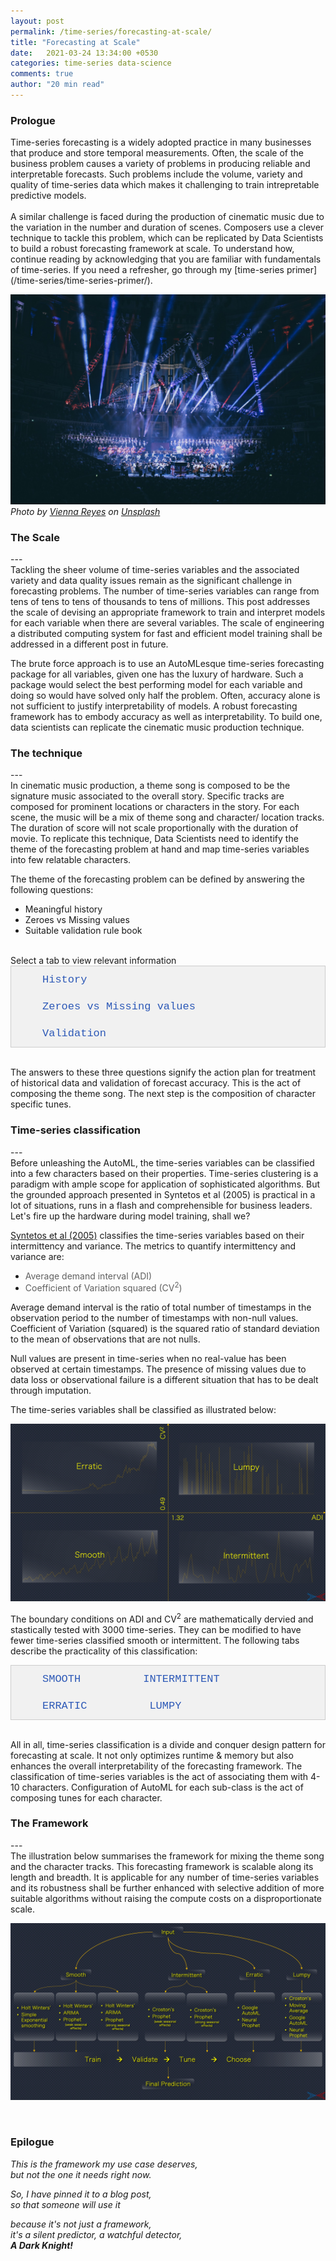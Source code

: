 ```yaml
---
layout: post
permalink: /time-series/forecasting-at-scale/
title: "Forecasting at Scale"
date:   2021-03-24 13:34:00 +0530
categories: time-series data-science
comments: true
author: "20 min read"
---
```


<style>
/*body {font-family: Arial;}*/

/* Style the tab */
.tab {
  overflow: hidden;
  border: 1px solid #ccc;
  background-color: #f1f1f1;
  /*width: 723px;*/
}

/* Style the buttons inside the tab */
.tab button {
  background-color: inherit;
  float: left;
  border: none;
  outline: none;
  cursor: pointer;
  padding: 12px 50px;
  transition: 0.3s;
  font-size: 17px;
  color: #2D59B7;
  font-family: "Courier New";
}

/* Change background color of buttons on hover */
.tab button:hover {
  background-color: #ddd;
}

/* Create an active/current tablink class */
.tab button.active {
  background-color: #282828;
  color: #E93223;
  font-weight: bold;
}

/* Style the tab content */
.tabcontent {
  display: none;
  padding: 10px 10px;
  border: 1px solid #ccc;
  border-top: none;
  -webkit-animation: fadeEffect 0.75s;
  animation: fadeEffect 0.75s;
  text-align: justify;
}

.tabcontent2 {
  display: none;
  padding: 10px 10px;
  border: 1px solid #ccc;
  border-top: none;
  -webkit-animation: fadeEffect 0.75s;
  animation: fadeEffect 0.75s;
}

@-webkit-keyframes fadeEffect {
  from {opacity: 0;}
  to {opacity: 1;}
}

@keyframes fadeEffect {
  from {opacity: 0;}
  to {opacity: 1;}
}
</style>

<h3>Prologue</h3>
Time-series forecasting is a widely adopted practice in many businesses that produce and store temporal measurements. Often, the scale of the business problem causes a variety of problems in producing reliable and interpretable forecasts. Such problems include the volume, variety and quality of time-series data which makes it challenging to train intrepretable predictive models. 
<br><br>
A similar challenge is faced during the production of cinematic music due to the variation in the number and duration of scenes. Composers use a clever technique to tackle this problem, which can be replicated by Data Scientists to build a robust forecasting framework at scale. To understand how, continue reading by acknowledging that you are familiar with fundamentals of time-series. If you need a refresher, go through my [time-series primer](/time-series/time-series-primer/).

![forecasting at scale](/assets/stock_images/data_science/time-series/forecasting-at-scale/cover.jpg)
*Photo by [Vienna Reyes](https://unsplash.com/@viennachanges) on [Unsplash](https://unsplash.com/s/photos/solar-system?utm_source=unsplash&utm_medium=referral&utm_content=creditCopyText)*
<br>

<h3>The Scale</h3>
---
<br>
Tackling the sheer volume of time-series variables and the associated variety and data quality issues remain as the significant challenge in forecasting problems. The number of time-series variables can range from tens of tens to tens of thousands to tens of millions. This post addresses the scale of devising an appropriate framework to train and interpret models for each variable when there are several variables. The scale of engineering a distributed computing system for fast and efficient model training shall be addressed in a different post in future.

The brute force approach is to use an AutoMLesque time-series forecasting package for all variables, given one has the luxury of hardware. Such a package would select the best performing model for each variable and doing so would have solved only half the problem. Often, accuracy alone is not sufficient to justify interpretability of models. A robust forecasting framework has to embody accuracy as well as interpretability. To build one, data scientists can replicate the cinematic music production technique. 

<h3>The technique</h3>
---
<br>
In cinematic music production, a theme song is composed to be the signature music associated to the overall story. Specific tracks are composed for prominent locations or characters in the story. For each scene, the music will be a mix of theme song and character/ location tracks. The duration of score will not scale proportionally with the duration of movie. To replicate this technique, Data Scientists need to identify the theme of the forecasting problem at hand and map time-series variables into few relatable characters. 

The theme of the forecasting problem can be defined by answering the following questions:
<ul>
	<li>Meaningful history</li>
	<li>Zeroes vs Missing values</li>
	<li>Suitable validation rule book</li>
</ul> 
<br>
Select a tab to view relevant information
<div class="tab">
  <button class="tablinks2" onclick="showTabContent2(event, 'History')" id="defaultOpen2">History</button>
  <button class="tablinks2" onclick="showTabContent2(event, 'Zeroes & Missing values')">Zeroes vs Missing values</button>
  <button class="tablinks2" onclick="showTabContent2(event, 'Validation')">Validation</button>
</div>

<div id="History" class="tabcontent2" checked="true">
  <p>
  Meaningful history is the amount of historical data suitable and useful for training. This parameter can be determined using grid search which will be computationally expensive at scale. However, given the dynamic nature of most businesses, there can be multiple changepoints in the time-series. The frequency of changepoints needs to be assessed for determining an appropriate start. If there are multiple valid starts to choose from, then grid search can be applied to select one.  
  <br><br>
  A classic example is a stock-price prediction problem with years of data available but not useful in entirety for predicting future prices. In another situation with an objective of predicting user footprint volume, the definition of user footprints could change with time, implying not all historical observations are useful for training.
  <br><br>
  <img src="/assets/stock_images/data_science/time-series/forecasting-at-scale/history.png">
  <br><br>
  These are the problems faced when data is abundant. If it is not, the models will be subject to high bias or variance. To prove or disprove that, business-driven definition of meaningful history can be helpful. Also, it is a good practice to include a few rule-based and naive algorithms in the AutoML package to deal with varying data sizes.

 
  </p>
</div>

<div id="Zeroes & Missing values" class="tabcontent2">
  <p>
  The rationale behind the presence of missing values needs to be investigated to decide on the right treatment procedure. It is further more important to differentiate zeroes from missing values in the context of business. 
  <br><br>
  In weather forecasting, a value of zero is possible and different from missing values. The missing values would have appeared due to equipment failure or data loss among a multitude of reasons. In such cases, they have to be treated differently from zeroes. Consider a demand forecasting problem where zero demand indicates no demand. Here, zeroes may have the same meaning as the missing values do and they can be treated similarly.
  <br><br>
  Missing values represent the intermittency of time-series and their treatment will alter its distribution. The models aren't trained with right data if zeroes and missing values are treated inappropriately.
  <br><br>
  <img src="/assets/stock_images/data_science/time-series/forecasting-at-scale/zeroes.png">
  </p> 
</div>

<div id="Validation" class="tabcontent2">
  <p>
   A right validation procedure for a forecasting framework quantifies its potential to solve the business problem. The validation can be done right by approximating the business problem as a real-valued function of time-series variables. The uncertainity associated with the values of this function is derivable from the individual model errors.

  <br><br>
  For time-series variables, there are several metrics to evaluate accuracy. Sometimes, MAPE is more suitable if the error needs to be quantified on a relative scale. However, MABS can be more meaningful in situations where MAPE will be consistently larger due to the scale of values. A combination of traditional accuracy metrics shall be robust enough for any variable irrespective of its distribution. The uncertainity associated with the function of time-series variables can be estimated by applying the theory of random variables or simpler heuristics.

  <br><br>
   Consider a hierarchical forecasting problem where the volume of units sold is forecasted with an objective of estimating cumulative revenue. The errors made by the individual models can be small, but the error made on revenue estimation by adding the individual predictions is unknown. Also, scale of unit-volumes might significantly differ from the scale of revenues. Traditional accuracy metrics like MAPE might get enlarged or shrunk in translation if the relationship between unit-volume and revenue is not linear. Unless computed, the performance of individual models cannot be correlated with the performance of forecasting system.
  
  <br><br>
  Moreover, the validation procedure is not straight-forward in time-series forecasting, with the notion of k-fold cross validation being invalid. There will be a few data transformation steps to be done before training and validation, depending on the model. A detailed post on the model validation in time-series forecasting shall be published soon.
  <br><br>
  <img src="/assets/stock_images/data_science/time-series/forecasting-at-scale/validation.png"> 
  </p>

</div>

<script type="text/javascript">document.getElementById("defaultOpen2").click();</script><br> 
The answers to these three questions signify the action plan for treatment of historical data and validation of forecast accuracy. This is the act of composing the theme song. The next step is the composition of character specific tunes.

<h3>Time-series classification</h3>
---
<br>
Before unleashing the AutoML, the time-series variables can be classified into a few characters based on their properties. Time-series clustering is a paradigm with ample scope for application of sophisticated algorithms. But the grounded approach presented in Syntetos et al (2005) is practical in a lot of situations, runs in a flash and comprehensible for business leaders. Let's fire up the hardware during model training, shall we?

<a href="https://www.researchgate.net/profile/Rob-Hyndman/publication/222105798_A_note_on_the_categorization_of_demand_patterns/links/53eb3d2c0cf28f342f452219/A-note-on-the-categorization-of-demand-patterns.pdf">Syntetos et al (2005)</a> classifies the time-series variables based on their intermittency and variance. The metrics to quantify intermittency and variance are:
* <text style="color: #606060;">Average demand interval (ADI)</text>
* <text style="color: #606060;">Coefficient of Variation squared (CV<sup>2</sup>)</text>

Average demand interval is the ratio of total number of timestamps in the observation period to the number of timestamps with non-null values. Coefficient of Variation (squared) is the squared ratio of standard deviation to the mean of observations that are not nulls. 

Null values are present in time-series when no real-value has been observed at certain timestamps. The presence of missing values due to data loss or observational failure is a different situation that has to be dealt through imputation.

The time-series variables shall be classified as illustrated below:

![framework](/assets/stock_images/data_science/time-series/forecasting-at-scale/ts_classification.png)

The boundary conditions on ADI and CV<sup>2</sup> are mathematically dervied and stastically tested with 3000 time-series. They can be modified to have fewer time-series classified smooth or intermittent. The following tabs describe the practicality of this classification: 

<div class="tab">
  <button class="tablinks" onclick="showTabContent(event, 'Smooth')" id="defaultOpen">SMOOTH</button>
  <button class="tablinks" onclick="showTabContent(event, 'Intermittent')">INTERMITTENT</button>
  <button class="tablinks" onclick="showTabContent(event, 'Erratic')">ERRATIC</button>
  <button class="tablinks" onclick="showTabContent(event, 'Lumpy')">LUMPY</button>

</div>
<div id="Smooth" class="tabcontent">
  <p>A time-series is smooth if its ADI <= 1.32 and CV<sup>2</sup> <= 0.49. The conditions imply the small variance and presence of nearly no null values in the time-series. Traditional forecasting models can achieve high prediction accuracy over smooth time-series. The plot below shows a time-series which is smooth:</p>
  <iframe width="100%" height="450" frameborder="0" scrolling="no" src="//plotly.com/~imsskiran/6.embed"></iframe>

  <p>The AutoML can be configured to have predominatly more traditional algorithms for smooth time-series. As a step further, smooth can classified into "very smooth", "quite smooth" and "barely smooth" sub-classes based on CV<sup>2</sup>. This sub-classification enhances the model selection further as superior forecasting models with capability to learn strong seasonal effects are only ever required for the last two sub-classes.
  <br><br>
  Facebook's Prophet with its seasonality and holiday components is a flexible formulation to tackle a range of predictable seasonal/ cyclic effects. A combination of STL decomposition, Auto-ARIMA and variants of Prophet (mild, moderate and strong seasonal effects) shall be robust enough to tame the variances in smooth time-series.
  </p> 
</div>

<div id="Intermittent" class="tabcontent">
  <p>A time-series is intermittent if the ADI > 1.32 and CV<sup>2</sup> <= 0.49. The conditions imply the small variance but presence of significant number of null values in the time-series. Traditional forecasting models capable of dealing intermittency can achieve reasonable prediction accuracy. The plot below shows a time-series which is intermittent:</p>
  <iframe width="100%" height="450" frameborder="0" scrolling="no" src="//plotly.com/~imsskiran/12.embed"></iframe>
  <br><br>
  <p>Even for intermittent time-series, the AutoML can be configured to have more traditional algorithms than sophisticated ones. The sub-classification into "very intermittent", "quite intermittent" and "barely intermittent" shall be based on ADI. Superior traditional algorithms are required only for the first two sub-classes. A combination of Croston's model and variants of Prophet shall be sufficient for intermittent time-series.
  </p> 
</div>

<div id="Erratic" class="tabcontent">
 <p>A time-series is erratic if its ADI <= 1.32 and CV<sup>2</sup> > 0.49. The conditions imply the high variance and presence of nearly no null values in the time-series. The high variance could not be explainable by time dimension alone and hence it is generally not possible to achieve a reasonable prediction accuracy with traditional forecasting models. The plot below shows a time-series which is erratic:</p>
 <iframe width="100%" height="450" frameborder="0" scrolling="no" src="//plotly.com/~imsskiran/18.embed"></iframe>

 <p>For erratic time-series, advanced time-series clustering algorithms are required for further sub-classification. The AutoML package can be configured to activate several neurons. This is the paradigm to unleash the RNNs, autoencoders and the likes. Moreover, the varinace may not be largely explainable by time and usage of external regressors can improve accuracy further. The next section briefly explains the addition of external regressors to forecasting models. 
 <br><br>
 Google debuted a time-series AutoML package in 2020 backed with a tall claim that it outperforms 92% of hand-crafted models for several kaggle datasets. Facebook debuted NeuralProphet, the gen-next update to the proven Prophet model. Given the availability of hardware, a combination of Google AutoML and NeuralProphet shall be a force to reckon with for erratic time-series. 
 <br><br>
 Although, Google and Facbook termed the compute costs to be moderate, such claims will always remain subjective. But selective application of AutoML and NeuralProphet for erratic time-series will reduce the hardware requirement further.</p>
</div>
<div id="Lumpy" class="tabcontent">
 <p>A time-series is lumpy if its ADI > 1.32 and CV<sup>2</sup> > 0.49. The conditions imply the high variance but presence of significant number of null values in the time-series. There is too much variation and too little data to achieve a reasonable prediction accuracy. The plot below shows a time-series which is lumpy:</p>
 <iframe width="100%" height="450" frameborder="0" scrolling="no" src="//plotly.com/~imsskiran/10.embed"></iframe>

 <p>For lumpy time-series, it's either the rule-based/naive or the black-box algorithms that can learn some pattern from the sparse observations. A combination of Croston's model, Google AutoML and NeuralProphet shall be robust enough for this class.</p>
</div>

<script type="text/javascript" src="/assets/js/main.js"></script>
<script type="text/javascript">document.getElementById("defaultOpen").click();</script>
<br>

All in all, time-series classification is a divide and conquer design pattern for forecasting at scale. It not only optimizes runtime & memory but also enhances the overall interpretability of the forecasting framework. The classification of time-series variables is the act of associating them with 4-10 characters. Configuration of AutoML for each sub-class is the act of composing tunes for each character. 

<h3>The Framework</h3>
---
<br>
The illustration below summarises the framework for mixing the theme song and the character tracks. This forecasting framework is scalable along its length and breadth. It is applicable for any number of time-series variables and its robustness shall be further enhanced with selective addition of more suitable algorithms without raising the compute costs on a disproportionate scale. 

![framework](/assets/stock_images/data_science/time-series/forecasting-at-scale/the_framework.png)

<br>
<h3>Epilogue</h3>
<em>This is the framework my use case deserves,</em><br>
<em>but not the one it needs right now.</em><br>

<em>So, I have pinned it to a blog post,</em><br>
<em>so that someone will use it</em><br>

<em>because it's not just a framework,</em><br>
<em>it's a silent predictor, a watchful detector,</em><br>
<em><strong>A Dark Knight!</strong></em>

